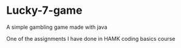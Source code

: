 # Lucky-7-game
A simple gambling game made with java

One of the assignments I have done in HAMK coding basics course
